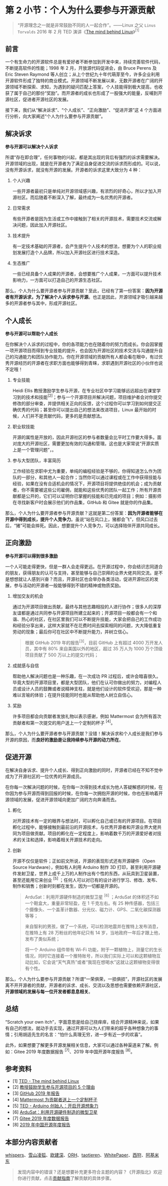 # 第 2 小节：个人为什么要参与开源贡献

> “开源理念之一就是非常鼓励不同的人一起合作”。——Linux 之父 `Linus Torvalds` 2016 年 2 月 TED 演讲《[The mind behind Linux](https://www.bilibili.com/video/BV1Cs411z73j)》<sup>[1]</sup>

## 前言

一个有生命力的开源软件总是有爱好者不断参加到开发中来，持续完善软件代码，不断提高软件的性能；1998 年 2 月，开放源代码促进会，由 Bruce Perens 及 Eric Steven Raymond 等人创立；从上个世纪九十年代萌芽至今，许多企业利用开源软件形成了独特的商业模式。开源领域不断发展以来，无数开源者在广阔的开源领域不断探索、求知，为遇到的疑问匹配上答案，个人技能得到极大提高，也收获了属于自己的那份“奖励”。而开源者的成长也形成了一股强大的能量，反哺到开源社区，促进者开源社区的发展。

接下来，我们从“解决诉求”、“个人成长”、“正向激励”、“促进开源”这 4 个方面进行分析，向大家阐述“个人为什么要参与开源贡献”。

## 解决诉求

**参与开源可以解决个人诉求**

所谓“存在即合理”，任何事物的兴起，都是其出现的背后有强烈的诉求需要解决。开源领域的出现，就是在开源者为了满足自身促进交流的诉求而形成的。可以说，没有开源诉求，就没有开源的发展。开源者的诉求这里大致分为 4 种：

1. 个人兴趣

   一些开源者最初只是单纯对开源领域感兴趣，有浓烈的好奇心，所以才加入开源社区。而后随着不断深入了解，最终成为一名优秀的开源者。

2. 日常需求

   有些开源者是因为生活或工作中接触到了相关的开源技术，需要技术交流或解决问题，因此加入开源社区。

3. 技术提升

   有一定技术基础的开源者，会产生提升个人技术的想法，想要为个人的职业规划发展打造个人品牌，所以加入开源社区进行技术深造。

4. 生态推广

   一些已经具备个人成果的开源者，会想要推广个人成果，一方面可以提升技术影响力，一方面可以打造自己的开源生态社区。

那么，个人为什么要开源者参与开源贡献？至此，已经有了第一份答案：**因为开源者有开源诉求，为了解决个人诉求参与开源**。也正是因此，开源领域才吸引越来越多的开源者参与其中，形成开源社区。

## 个人成长

**参与开源可以帮助个人成长**

在你解决个人诉求的过程中，你的各项能力也在随着你的努力而成长。你会因掌握一项开源项目而得到专业技能的提升，也会因为开源社区的技术交流与沟通提升自己的沟通能力和团队协作能力。你在开源领域的贡献所有人都会看在眼中，有过优秀开源经历的开源者在求职方面也能够得到青睐，求职遇到开源社区的小伙伴也说不定哦！

1. 专业技能

   Heidi Ellis 教授激励学生参与开源，在专业社区中学习能够远远超出在课堂学习到的技术和技能<sup>[2]</sup>；参与一个开源项目并解决问题，项目维护者会对你提交修改的部分审查，并提供相关正向的反馈，这个过程你可以学习到如何提交正确优秀的代码；甚至你可以提出自己的想法来改进项目，Linux 最开始的时候，人们并不是贡献代码，更多的是贡献想法。

2. 职业软技能

   开源的属性是开放的，因此开源社区的参与者数量会比平时工作要大得多。面对庞大的开源社区，需要更加有效的沟通和管理。这也是大家常说“开源实质上是一个管理问题”，。
   
3. 参与大型团队，丰富简历

   工作经验在求职中尤为重要，单纯的编程经验是不够的，你得知道怎么作为团队的一部分，和其他人一起合作；当然你可以通过课程或在工作中获得技能与经验，如果在没有合适机会的情况下，开源项目将提供绝佳的机会；成为贡献者，你不需要被这些公司雇佣，就能和这些优秀的团队一起工作；所有开源贡献都是公开的，它们可以证明你已掌握的技能和已完成的项目；例如：摄影师在寻找新客户时会展示他们的作品集，GitHub 和 Gitee 就是你的作品集。

那么，个人为什么要开源者参与开源贡献？这就是第二份答案：**因为开源者能够在开源中得到成长，提升个人竞争力**。虽说“站在风口上，猪都会飞”，但风口过去后，“猪”可能会摔死。因此，想要提升个人竞争力，可以选择陪伴开源共同成长。

## 正向激励

**参与开源可以得到很多激励**

一个人可能走得更快，但是一群人会走得更远。在开源过程中，你会结识志同道合的朋友，获得朋友的认可与支持，甚至能够与自己崇拜的业界大佬共同交流。是不是想想就让人感到兴奋？而且，开源社区也会举办各类活动，促进开源社区的发展，参与活动的开源者一般能够得到不错的精神或物质奖励。

1. 增加交友的机会

   通过为开源项目做出贡献，最终与其他志趣相投的人进行协作；很多人的深厚友谊都是通过共同参与开源项目所建立起来的；开源项目一般都会有一个和谐、热心的社区，在社区里我们可以不断提升技能，大家会把自己的工作成功和经验分享出来，这样大家就不在花费时间去探索相同的问题，大大降低重复劳动的现象；最后你可在社区中不断提升能力，并树立信心。

   > 根据 GitHub 2019 年的报告<sup>[3]</sup>，目前 GitHub 上有超过 4000 万开发人员，其中有 80% 来自美国以外的地区，超过 35 万人为 1000 万个顶级项目贡献了 500 万以上的提交/代码；

2. 成就感与自信

   帮助他人解决问题也是一种乐趣，在一次成功 PR 过程后，或许会暗喜很久。毕竟大型的开源项目里，都是大型团队，他们在认可你做出的努力，对编程人员或设计人员的鼓舞或者说精神支柱，就是他们设计的软件受欢迎，那是一种难以言喻的体验；在提升技能同时也能从帮助他人树立自信心。

3. 奖励

   许多项目都会向贡献者发放礼物以表示感谢，例如 Mattermost 会为所有首次贡献者和第一次提交的用户送上一个定制的杯子 <sup>[4]</sup>。

那么，个人为什么要开源者参与开源贡献？没错！解决诉求和个人成长是我们参与开源的原因，而**良好的激励是让我持续参与开源的动力所在**。

## 促进开源

在解决自身诉求、提升个人成长、得到正向激励的同时，开源者已经在不知不觉中成为了开源社区的一位优秀的开源成员。

在你每一次解决问题的时候，在你每一次得到技术成长为他人答疑解惑的时候，在你因为参与开源而得到回报的时候，在你每一次拥抱开源的时候，你也在影响着开源领域的发展，促进开源领域向更加广阔的方向奔涌而去。

1. 孵化

   对开源技术有一定的眼界与想法时，可以孵化自己或已有的开源项目。在项目孵化过程中，能够接触到最前沿的开源技术，与优秀开源者和开源业界大佬共同为项目做贡献。项目的孵化在一定程度上，影响着数千万的开源爱好者对技术的关注和选择，影响着相关开源技术的走向。

2. 创新

   开源不仅仅是软件；正如前文所说，开源的表现形式还有开源硬件（Open Source Hardware），例如有人利用 Arduino 制作 3D 打印，甚至利用开源硬件发射卫星，世界上成千上万的人制作出有个性的东西，从玩具到卫星装置，甚至还能用它来创业 <sup>[5]</sup> ；任何人可以对已有的设计进行学习、修改、发布、制作和销售；创新时刻都在发生，因为一切都是开源的。

   > ArduSat：利用开源硬件制造的微型卫星 <sup>[6]</sup> ；ArduSat 的体积还不如一个鞋盒大，重量非常轻盈，在 1 千克左右。有 25 种传感器，包括三个摄像头、一个盖革计数器、分光仪、磁力计、GPS、二氧化碳探测器等等；
   >
   > 来自智利的男孩，做了一个系统，可以检测地震并在推特上发布消息，在推特上有 28 万粉丝的他年纪只有 14 岁，当地政府一年后才跟上他，发布了类似系统；
   >
   > 将一个 Arduino 组件带有 Wi-Fi 功能，附于一颗植物上，测量它的生长情况，同时它连接着一个推特账号，所以我们实际上可以和这颗植物互动比如，它会说“天气真热”或者“我现在想喝水”这就让这颗植物变得很有个性。

那么，个人为什么要参与开源贡献？所谓“一荣俱荣，一损俱损”，开源社区的发展离不开开源者的贡献，开源者的诉求、成长、交流以及思想也需要依赖开源社区，**开源领域的发展与每一位开发者都息息相关**。

## 总结

“Scratch your own itch”，字面意思是给自己挠痒痒，结合开源精神来说，如果有自己的想法，就动手去实现，通过开源可以为人们带来的超乎各种想象力的事情；引用胡适先生的名言：“怕什么真理无穷，进一步有近一步的欢喜”。

此外，如果想要了解更多开源发展相关信息，大家可以通过各种渠道来了解。例如：Gitee 2019 年度数据报告 <sup>[7]</sup>、2019 年中国开源年度报告 <sup>[8]</sup>。

## 参考资料

- [1] [TED - The mind behind Linux](https://www.ted.com/talks/linus_torvalds_the_mind_behind_linux)
- [2] [教授鼓励学生参与开源项目的 5 个理由](https://opensource.com/education/16/8/5-reasons-student-involvement-open-source)
- [3] [GitHub 2019 年报告](https://octoverse.github.com/)
- [4] [Mattermost 为贡献者送上一个定制杯子](https://forum.mattermost.org/t/limited-edition-mattermost-mugs/143)
- [5] [TED - Arduino 创始人：开启开源想象力](https://www.ted.com/talks/massimo_banzi_how_arduino_is_open_sourcing_imagination/transcript?language=zh-cn)
- [6] [ArduSat：利用开源硬件制造的微型卫星](https://www.oschina.net/news/30306/ardusat)
- [7] [Gitee 2019 年度数据报告](https://oschina.gitee.io/gitee-2019-annual-report/?utm_source=osc_news)
- [8] [2019 年中国开源年度报告](https://www.oschina.net/feed/ad5cf552766f80930a1c1287a10e7be0)

## 本部分内容贡献者

[whispers](https://gitee.com/whispersd)、[雪山凌狐](https://gitee.com/xueshanlinghu)、[欧建深](https://gitee.com/oujianshen)、[ORH](https://gitee.com/orh)、[taotieren](https://gitee.com/taotieren)、[WhitePaper](https://gitee.com/whitepaper233)、[西狩](https://gitee.com/lihuimingxs)、[阿基米东](https://gitee.com/luhuadong)

> 发现内容中的错误？还是想要补充更多符合主题的内容？《开源指北》欢迎你进行贡献，点击[贡献指南](./../贡献指南.md)了解贡献的具体步骤。